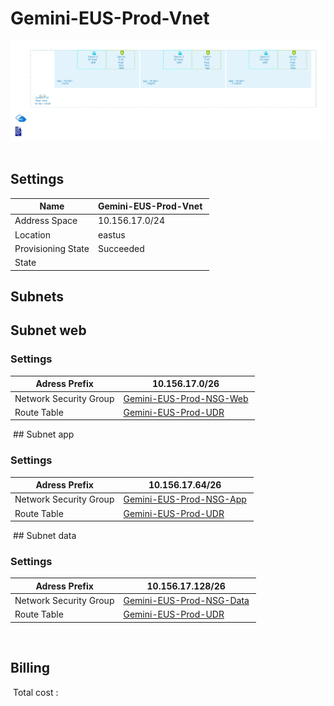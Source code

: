 # Gemini-EUS-Prod-Vnet 
![alt text](/../assets/8cde08b5b9d346af928498b96756556a.jpg) 
## Settings


| Name | Gemini-EUS-Prod-Vnet  |
| --- | --- |
| Address Space | 10.156.17.0/24  |
| Location | eastus  |
| Provisioning State | Succeeded  |
| State |   |


## Subnets

## Subnet web

### Settings


| Adress Prefix | 10.156.17.0/26  |
| --- | --- |
| Network Security Group | [Gemini-EUS-Prod-NSG-Web](Gemini-EUS-Prod-NSG-Web-92261913.md)  |
| Route Table | [Gemini-EUS-Prod-UDR](Gemini-EUS-Prod-UDR-1755423077.md)  |

 ## Subnet app

### Settings


| Adress Prefix | 10.156.17.64/26  |
| --- | --- |
| Network Security Group | [Gemini-EUS-Prod-NSG-App](Gemini-EUS-Prod-NSG-App-2060402018.md)  |
| Route Table | [Gemini-EUS-Prod-UDR](Gemini-EUS-Prod-UDR-1755423077.md)  |

 ## Subnet data

### Settings


| Adress Prefix | 10.156.17.128/26  |
| --- | --- |
| Network Security Group | [Gemini-EUS-Prod-NSG-Data](Gemini-EUS-Prod-NSG-Data--477149069.md)  |
| Route Table | [Gemini-EUS-Prod-UDR](Gemini-EUS-Prod-UDR-1755423077.md)  |

 
## Billing
 Total cost : 

